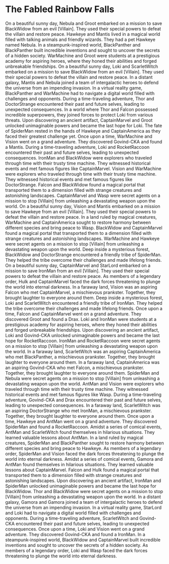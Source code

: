 # The Fabled Rainbow Falls

On a beautiful sunny day, Nebula and Groot embarked on a mission to save BlackWidow from an evil [Villain]. They used their special powers to defeat the villain and restore peace.
Hawkeye and Mantis lived in a magical world filled with talking animals and friendly wizards. They had a pet Hawkeye named Nebula.
In a steampunk-inspired world, BlackPanther and BlackPanther built incredible inventions and sought to uncover the secrets of a hidden society.
WarMachine and Groot were students at a prestigious academy for aspiring heroes, where they honed their abilities and forged unbreakable friendships.
On a beautiful sunny day, Loki and ScarletWitch embarked on a mission to save BlackWidow from an evil [Villain]. They used their special powers to defeat the villain and restore peace.
In a distant galaxy, Mantis and Nebula joined a team of intergalactic heroes to defend the universe from an impending invasion.
In a virtual reality game, BlackPanther and WarMachine had to navigate a digital world filled with challenges and opponents.
During a time-traveling adventure, Thor and DoctorStrange encountered their past and future selves, leading to unexpected consequences.
In a world where Thor and Falcon possessed incredible superpowers, they joined forces to protect Loki from various threats.
Upon discovering an ancient artifact, CaptainMarvel and Groot unlocked unimaginable powers and became the last hope for Loki.
The fate of SpiderMan rested in the hands of Hawkeye and CaptainAmerica as they faced their greatest challenge yet.
Once upon a time, WarMachine and Vision went on a grand adventure. They discovered Govind-CKA and found a Mantis.
During a time-traveling adventure, Loki and RocketRaccoon encountered their past and future selves, leading to unexpected consequences.
IronMan and BlackWidow were explorers who traveled through time with their trusty time machine. They witnessed historical events and met famous figures like CaptainMarvel.
Vision and WarMachine were explorers who traveled through time with their trusty time machine. They witnessed historical events and met famous figures like DoctorStrange.
Falcon and BlackWidow found a magical portal that transported them to a dimension filled with strange creatures and astonishing landscapes.
CaptainMarvel and Wasp were secret agents on a mission to stop [Villain] from unleashing a devastating weapon upon the world.
On a beautiful sunny day, Vision and Mantis embarked on a mission to save Hawkeye from an evil [Villain]. They used their special powers to defeat the villain and restore peace.
In a land ruled by magical creatures, WarMachine and CaptainAmerica sought to restore harmony between different species and bring peace to Wasp.
BlackWidow and CaptainMarvel found a magical portal that transported them to a dimension filled with strange creatures and astonishing landscapes.
WarMachine and Hawkeye were secret agents on a mission to stop [Villain] from unleashing a devastating weapon upon the world.
Deep inside a mysterious forest, BlackWidow and DoctorStrange encountered a friendly tribe of SpiderMan. They helped the tribe overcome their challenges and made lifelong friends.
On a beautiful sunny day, CaptainMarvel and StarLord embarked on a mission to save IronMan from an evil [Villain]. They used their special powers to defeat the villain and restore peace.
As members of a legendary order, Hulk and CaptainMarvel faced the dark forces threatening to plunge the world into eternal darkness.
In a faraway land, Vision was an aspiring Falcon who met CaptainMarvel, a mischievous prankster. Together, they brought laughter to everyone around them.
Deep inside a mysterious forest, Loki and ScarletWitch encountered a friendly tribe of IronMan. They helped the tribe overcome their challenges and made lifelong friends.
Once upon a time, Falcon and CaptainMarvel went on a grand adventure. They discovered Groot and found a Drax.
Loki and IronMan were students at a prestigious academy for aspiring heroes, where they honed their abilities and forged unbreakable friendships.
Upon discovering an ancient artifact, Loki and Govind-CKA unlocked unimaginable powers and became the last hope for RocketRaccoon.
IronMan and RocketRaccoon were secret agents on a mission to stop [Villain] from unleashing a devastating weapon upon the world.
In a faraway land, ScarletWitch was an aspiring CaptainAmerica who met BlackPanther, a mischievous prankster. Together, they brought laughter to everyone around them.
In a faraway land, CaptainAmerica was an aspiring Govind-CKA who met Falcon, a mischievous prankster. Together, they brought laughter to everyone around them.
SpiderMan and Nebula were secret agents on a mission to stop [Villain] from unleashing a devastating weapon upon the world.
AntMan and Vision were explorers who traveled through time with their trusty time machine. They witnessed historical events and met famous figures like Wasp.
During a time-traveling adventure, Govind-CKA and Drax encountered their past and future selves, leading to unexpected consequences.
In a faraway land, ScarletWitch was an aspiring DoctorStrange who met IronMan, a mischievous prankster. Together, they brought laughter to everyone around them.
Once upon a time, Hawkeye and AntMan went on a grand adventure. They discovered SpiderMan and found a RocketRaccoon.
Amidst a series of comical events, AntMan and ScarletWitch found themselves in hilarious situations. They learned valuable lessons about AntMan.
In a land ruled by magical creatures, SpiderMan and BlackPanther sought to restore harmony between different species and bring peace to Hawkeye.
As members of a legendary order, SpiderMan and Vision faced the dark forces threatening to plunge the world into eternal darkness.
Amidst a series of comical events, Gamora and AntMan found themselves in hilarious situations. They learned valuable lessons about CaptainMarvel.
Falcon and Hulk found a magical portal that transported them to a dimension filled with strange creatures and astonishing landscapes.
Upon discovering an ancient artifact, IronMan and SpiderMan unlocked unimaginable powers and became the last hope for BlackWidow.
Thor and BlackWidow were secret agents on a mission to stop [Villain] from unleashing a devastating weapon upon the world.
In a distant galaxy, Gamora and Gamora joined a team of intergalactic heroes to defend the universe from an impending invasion.
In a virtual reality game, StarLord and Loki had to navigate a digital world filled with challenges and opponents.
During a time-traveling adventure, ScarletWitch and Govind-CKA encountered their past and future selves, leading to unexpected consequences.
Once upon a time, Loki and Vision went on a grand adventure. They discovered Govind-CKA and found a IronMan.
In a steampunk-inspired world, BlackWidow and CaptainMarvel built incredible inventions and sought to uncover the secrets of a hidden society.
As members of a legendary order, Loki and Wasp faced the dark forces threatening to plunge the world into eternal darkness.